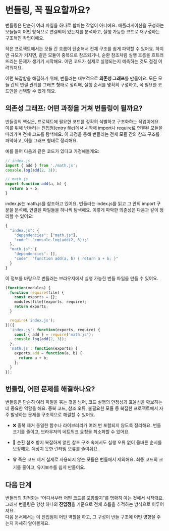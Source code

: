 # 번들링, 꼭 필요할까요?
번들링은 단순히 여러 파일을 하나로 합치는 작업이 아니에요.
애플리케이션을 구성하는 모듈들이 어떤 방식으로 연결되어 있는지를 분석하고, 실행 가능한 코드로 재구성하는 구조적인 작업이에요.

작은 프로젝트에서는 모듈 간 흐름이 단순해서 전체 구조를 쉽게 파악할 수 있어요.
하지만 규모가 커지면, 같은 모듈이 중복으로 참조되거나, 순환 참조처럼 실행 흐름을 흐트러뜨리는 문제가 생기기 시작해요.
어떤 코드가 실제로 실행되는지 예측하는 것도 점점 어려워져요.

이런 복잡함을 해결하기 위해, 번들러는 내부적으로 **의존성 그래프**를 만들어요.
모든 모듈 간의 연결 관계를 그래프 형태로 정리해, 실행 순서를 명확히 구성하고, 꼭 필요한 코드만을 선택할 수 있게 돼요.

## 의존성 그래프: 어떤 과정을 거쳐 번들링이 될까요?
번들링의 핵심은, 프로젝트에 필요한 코드를 정확히 식별하고 구조화하는 작업이에요.
이를 위해 번들러는 진입점(entry file)에서 시작해 import나 require로 연결된 모듈을 따라가며 전체 코드를 탐색해요.
이 과정을 통해 번들러는 전체 모듈 간의 참조 구조를 파악하고, 이를 그래프 형태로 정리해요.

예를 들어 다음과 같은 코드가 있다고 가정해볼게요:
```javascript
// index.js
import { add } from './math.js';
console.log(add(2, 3));

// math.js
export function add(a, b) {
  return a + b;
}
```

index.js는 math.js를 참조하고 있어요.
번들러는 index.js를 읽고 그 안의 import 구문을 분석해, 연결된 파일들을 하나씩 탐색해요.
이렇게 파악한 의존성은 다음과 같이 정리할 수 있어요:
```javascript
{
  "index.js": {
    "dependencies": ["math.js"],
    "code": "console.log(add(2, 3));"
  },
  "math.js": {
    "dependencies": [],
    "code": "function add(a, b) { return a + b; }"
  }
}
```

이 정보를 바탕으로 번들러는 브라우저에서 실행 가능한 번들 파일을 만들 수 있어요.
```javascript
(function(modules) {
  function require(file) {
    const exports = {};
    modules[file](exports, require);
    return exports;
  }

  require('index.js');
})({
  'index.js': function(exports, require) {
    const { add } = require('math.js');
    console.log(add(2, 3));
  },
  'math.js': function(exports) {
    exports.add = function(a, b) {
      return a + b;
    };
  }
});
```

## 번들링, 어떤 문제를 해결하나요?
번들링은 단순히 여러 파일을 묶는 것을 넘어, 코드 실행의 안정성과 효율성을 확보하는 데 중요한 역할을 해요.
중복 코드, 참조 오류, 불필요한 모듈 등 복잡한 프로젝트에서 자주 발생하는 문제를 구조적으로 해결할 수 있어요.

- ❌ 중복 제거
동일한 함수나 라이브러리가 여러 번 포함되지 않도록 정리해요. 번들 크기를 줄이고, 브라우저의 네트워크 요청을 최소화할 수 있어요.

- 🔄 순환 참조 방지
복잡하게 얽힌 참조 구조 속에서도 실행 오류 없이 올바른 순서를 보장해요. 예상치 못한 런타임 오류를 줄여줘요.

- 🗑 죽은 코드 제거
실제로 사용되지 않는 모듈은 번들에서 제외해요. 최종 코드의 크기를 줄이고, 유지보수를 쉽게 만들어요.


## 다음 단계
번들러의 최적화는 “어디서부터 어떤 코드를 포함할지”를 명확히 아는 것에서 시작돼요.<br/>
그래서 번들링은 항상 하나의 **진입점**을 기준으로 전체 흐름을 추적하는 방식으로 이루어져요.<br/>
다음 문서에서는 이 진입점이 어떤 역할을 하고, 그 구성이 번들 구조에 어떤 영향을 주는지 자세히 알아볼게요.